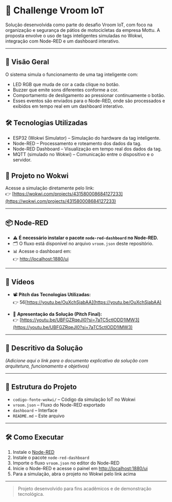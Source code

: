 # 🚀 Challenge Vroom IoT

Solução desenvolvida como parte do desafio Vroom IoT, com foco na organização e segurança de pátios de motocicletas da empresa Mottu. A proposta envolve o uso de tags inteligentes simuladas no Wokwi, integração com Node-RED e um dashboard interativo.

---

## 📍 Visão Geral
O sistema simula o funcionamento de uma tag inteligente com:

- LED RGB que muda de cor a cada clique no botão.
- Buzzer que emite sons diferentes conforme a cor.
- Comportamento de desligamento ao pressionar continuamente o botão.
- Esses eventos são enviados para o Node-RED, onde são processados e exibidos em tempo real em um dashboard interativo.

## 🛠 Tecnologias Utilizadas
- ESP32 (Wokwi Simulator) – Simulação do hardware da tag inteligente.
- Node-RED – Processamento e roteamento dos dados da tag.
- Node-RED Dashboard – Visualização em tempo real dos dados da tag.
- MQTT (simulado no Wokwi) – Comunicação entre o dispositivo e o servidor.

## 🔌 Projeto no Wokwi

Acesse a simulação diretamente pelo link:  
👉 [https://wokwi.com/projects/431580008684127233](https://wokwi.com/projects/431580008684127233)

---

## 📦 Node-RED

- ⚠️ **É necessário instalar o pacote `node-red-dashboard` no Node-RED.**
- 🗂️ O fluxo está disponível no arquivo `vroom.json` deste repositório.
- 📊 Acesse o dashboard em:  
  👉 [http://localhost:1880/ui](http://localhost:1880/ui)

---

## 🎥 Vídeos

- 📽️ **Pitch das Tecnologias Utilizadas:**  
  👉 56[https://youtu.be/OuXchSjabAA](https://youtu.be/OuXchSjabAA)

- 🧠 **Apresentação da Solução (Pitch Final):**  
  👉 [https://youtu.be/UBFGZRqeJI0?si=7aTC5ctlODD1IMW3](https://youtu.be/UBFGZRqeJI0?si=7aTC5ctlODD1IMW3)

---

## 📑 Descritivo da Solução

*(Adicione aqui o link para o documento explicativo da solução com arquitetura, funcionamento e objetivos)*

---

## 📁 Estrutura do Projeto

- `codigo-fonte-wokwi/` – Código da simulação IoT no Wokwi
- `vroom.json` – Fluxo do Node-RED exportado
- `dashboard` – Interface
- `README.md` – Este arquivo

---

## 🛠️ Como Executar

1. Instale o [Node-RED](https://nodered.org/)
2. Instale o pacote `node-red-dashboard`
3. Importe o fluxo `vroom.json` no editor do Node-RED
4. Inicie o Node-RED e acesse o painel em [http://localhost:1880/ui](http://localhost:1880/ui)
5. Para a simulação, abra o projeto no Wokwi pelo link acima

---

> Projeto desenvolvido para fins acadêmicos e de demonstração tecnológica.
